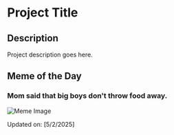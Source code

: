 # Project Title

## Description

Project description goes here.

## Meme of the Day

### Mom said that big boys don't throw food away.
![Meme Image](https://i.redd.it/1lhxw963h7ye1.png)

Updated on: [5/2/2025]